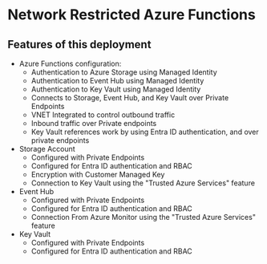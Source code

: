 # Network Restricted Azure Functions 

## Features of this deployment
- Azure Functions configuration:
    - Authentication to Azure Storage using Managed Identity
    - Authentication to Event Hub using Managed Identity
    - Authentication to Key Vault using Managed Identity
    - Connects to Storage, Event Hub, and Key Vault over Private Endpoints
    - VNET Integrated to control outbound traffic
    - Inbound traffic over Private endpoints
    - Key Vault references work by using Entra ID authentication, and over private endpoints
- Storage Account
    - Configured with Private Endpoints
    - Configured for Entra ID authentication and RBAC
    - Encryption with Customer Managed Key
    - Connection to Key Vault using the "Trusted Azure Services" feature
- Event Hub
    - Configured with Private Endpoints
    - Configured for Entra ID authentication and RBAC
    - Connection From Azure Monitor using the "Trusted Azure Services" feature
- Key Vault
    - Configured with Private Endpoints
    - Configured for Entra ID authentication and RBAC
